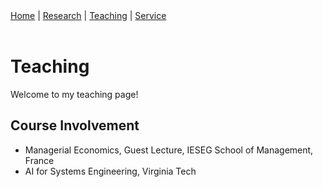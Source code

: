 <nav>
  <a href="/">Home</a> |
  <a href="/research/">Research</a> |
  <a href="/teaching/">Teaching</a> |
  <a href="/service/">Service</a>
</nav>

<br>

# Teaching

Welcome to my teaching page!

## Course Involvement
- Managerial Economics, Guest Lecture, IESEG School of Management, France
- AI for Systems Engineering, Virginia Tech



